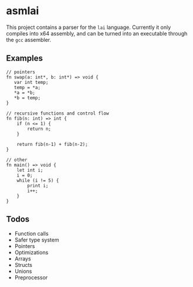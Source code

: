 # asmlai

This project contains a parser for the `lai` language. Currently it only compiles into x64 assembly, and can be turned into an executable through the `gcc` assembler.

## Examples
```
// pointers
fn swap(a: int*, b: int*) => void {
   var int temp;
   temp = *a;
   *a = *b;
   *b = temp;
}

// recursive functions and control flow
fn fib(n: int) => int {
    if (n <= 1) {
        return n;
    }

    return fib(n-1) + fib(n-2);
}

// other
fn main() => void {
    let int i;
    i = 0;
    while (i != 5) {
        print i;
        i++;
    }
}
```

## Todos
* Function calls
* Safer type system
* Pointers
* Optimizations
* Arrays
* Structs
* Unions
* Preprocessor
